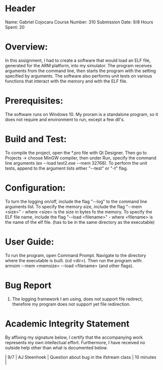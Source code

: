 # Header

Name: Gabriel Cojocaru
Course Number: 310
Submission Date: 9/8
Hours Spent: 20

# Overview:

In this assignment, I had to create a software that would load an ELF file, generated for the ARM platform, into my simulator. The program receives arguments from the command line, then starts the program with the setting specified by arguments. The software also performs unit tests on various functions that interact with the memory and with the ELF file.

# Prerequisites:

The software runs on Windows 10. My proram is a standalone program, so it does not require and environment to run, except a few dll's.


# Build and Test:

To compile the project, open the *.pro file with Qt Designer. Then go to Projects -> choose MinGW compiler, then under Run, specify the command line arguments (ex --load test2.exe  --mem 32768). To perform the unit tests, append to the argument lists either "--test" or "-t" flag.

# Configuration:

To turn the logging on/off, include the flag "--log" to the command line arguments list.
To specify the memory size, include the flag "--mem \<size>" - where \<size> is the size in bytes fo the memory.
To specify the ELF file name, include the flag "--load \<filename>" - where \<filename> is the name of the elf file. (has to be in the same directory as the executable)

# User Guide:

To run the program, open Command Prompt. Navigate to the directory where the executable is built. (cd \<dir>). Then run the program with: armsim --mem \<memsize> --load \<filename> (and other flags).

# Bug Report

1. The logging framework I am using, does not support file redirect, therefore my program does not support yet file redirection.

# Academic Integrity Statement

By affixing my signature below, I certify that the accompanying work represents my own intellectual effort. Furthermore, I have received no outside help other than what is documented below.

| 9/7 | AJ Steenhoek | Question about bug in the ifstream class | 10 minutes |